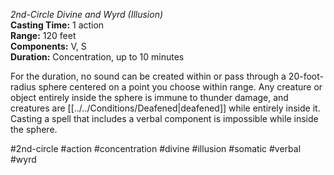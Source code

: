 *2nd-Circle Divine and Wyrd (Illusion)*  
**Casting Time:** 1 action  
**Range:** 120 feet  
**Components:** V, S  
**Duration:** Concentration, up to 10 minutes

For the duration, no sound can be created within or pass through a 20-foot-radius sphere centered on a point you choose within range. Any creature or object entirely inside the sphere is immune to thunder damage, and creatures are [[../../Conditions/Deafened|deafened]] while entirely inside it. Casting a spell that includes a verbal component is impossible while inside the sphere.

#2nd-circle #action #concentration #divine #illusion #somatic #verbal #wyrd
